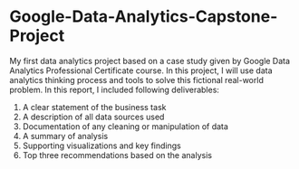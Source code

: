 # Google-Data-Analytics-Capstone-Project
My first data analytics project based on a case study given by Google Data Analytics Professional Certificate course.
In this project, I will use data analytics thinking process and tools to solve this fictional real-world problem. 
In this report, I included following deliverables:
1. A clear statement of the business task
2. A description of all data sources used
3. Documentation of any cleaning or manipulation of data
4. A summary of analysis
5. Supporting visualizations and key findings
6. Top three recommendations based on the analysis
